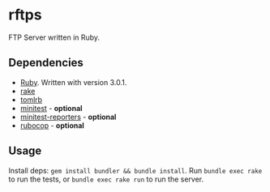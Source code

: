 # rftps

FTP Server written in Ruby.

## Dependencies

* [Ruby](https://www.ruby-lang.org/en/). Written with version 3.0.1.
* [rake](https://github.com/ruby/rake)
* [tomlrb](https://github.com/fbernier/tomlrb)
* [minitest](https://github.com/seattlerb/minitest) - **optional**
* [minitest-reporters](https://github.com/minitest-reporters/minitest-reporters) - **optional**
* [rubocop](https://github.com/rubocop/rubocop) - **optional**

## Usage

Install deps: `gem install bundler && bundle install`. Run `bundle exec rake` to run the tests, or `bundle exec rake run` to run the server.
